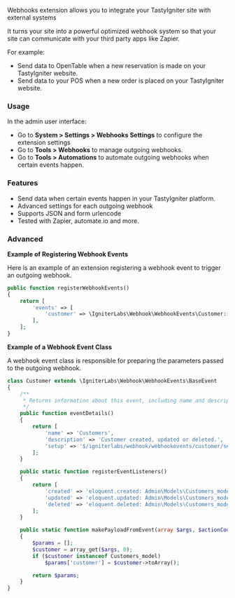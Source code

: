 Webhooks extension allows you to integrate your TastyIgniter site with external systems

It turns your site into a powerful optimized webhook system so that your site can communicate with your third party apps like Zapier.

For example:

- Send data to OpenTable when a new reservation is made on your TastyIgniter website.
- Send data to your POS when a new order is placed on your TastyIgniter website.

### Usage

In the admin user interface:

- Go to **System > Settings > Webhooks Settings** to configure the extension settings
- Go to **Tools > Webhooks** to manage outgoing webhooks.
- Go to **Tools > Automations** to automate outgoing webhooks when certain events happen.

### Features

- Send data when certain events happen in your TastyIgniter platform.
- Advanced settings for each outgoing webhook
- Supports JSON and form urlencode
- Tested with Zapier, automate.io and more.

### Advanced

**Example of Registering Webhook Events**

Here is an example of an extension registering a webhook event to trigger an outgoing webhook.

```php
public function registerWebhookEvents()
{
    return [
        'events' => [
            'customer' => \IgniterLabs\Webhook\WebhookEvents\Customer::class,
        ],
    ];
}
```

**Example of a Webhook Event Class**

A webhook event class is responsible for preparing the parameters passed to the outgoing webhook.

```php
class Customer extends \IgniterLabs\Webhook\WebhookEvents\BaseEvent
{
    /**
     * Returns information about this event, including name and description.
     */
    public function eventDetails()
    {
        return [
            'name' => 'Customers',
            'description' => 'Customer created, updated or deleted.',
            'setup' => '$/igniterlabs/webhook/webhookevents/customer/setup.md',
        ];
    }

    public static function registerEventListeners()
    {
        return [
            'created' => 'eloquent.created: Admin\Models\Customers_model',
            'updated' => 'eloquent.updated: Admin\Models\Customers_model',
            'deleted' => 'eloquent.deleted: Admin\Models\Customers_model',
        ];
    }

    public static function makePayloadFromEvent(array $args, $actionCode = null)
    {
        $params = [];
        $customer = array_get($args, 0);
        if ($customer instanceof Customers_model)
            $params['customer'] = $customer->toArray();

        return $params;
    }
}
```

